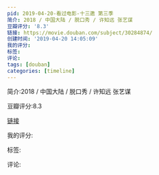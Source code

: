```yaml
---
pid: 2019-04-20-看过电影-十三邀 第三季
简介: 2018 / 中国大陆 / 脱口秀 / 许知远 张艺谋
豆瓣评分: '8.3'
链接: https://movie.douban.com/subject/30284874/
创建时间: '2019-04-20 14:05:09'
我的评分:
标签:
评论:
tags: [douban]
categories: [timeline]
---
```

简介:2018 / 中国大陆 / 脱口秀 / 许知远 张艺谋

豆瓣评分:8.3

[链接](https://movie.douban.com/subject/30284874/)

我的评分:

标签:

评论:

